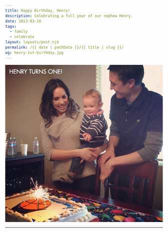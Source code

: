 ```yaml
---
title: Happy Birthday, Henry!
description: Celebrating a full year of our nephew Henry.
date: 2013-03-10
tags: 
  - family
  - celebrate
layout: layouts/post.njk
permalink: /{{ date | pathDate }}/{{ title | slug }}/
og: henry-1st-birthday.jpg
---
```


![Steve, Vanessa, and Henry light up his birthday cake](/img/henry-1st-birthday.jpg)

---

